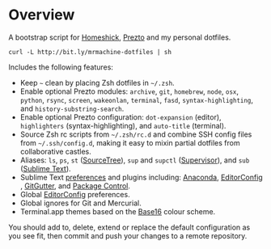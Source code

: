Overview
========

A bootstrap script for [Homeshick][1], [Prezto][2] and my personal dotfiles.

	curl -L http://bit.ly/mrmachine-dotfiles | sh

Includes the following features:

* Keep `~` clean by placing Zsh dotfiles in `~/.zsh`.
* Enable optional Prezto modules: `archive`, `git`, `homebrew`, `node`, `osx`,
  `python`, `rsync`, `screen`, `wakeonlan`, `terminal`, `fasd`,
  `syntax-highlighting`, and `history-substring-search`.
* Enable optional Prezto configuration: `dot-expansion` (editor),
  `highlighters` (syntax-highlighting), and `auto-title` (terminal).
* Source Zsh rc scripts from `~/.zsh/rc.d` and combine SSH config files from
  `~/.ssh/config.d`, making it easy to mixin partial dotfiles from
  collaborative castles.
* Aliases: `ls`, `ps`, `st` ([SourceTree][3]), `sup` and `supctl`
  ([Supervisor][4]), and `sub` ([Sublime Text][5]).
* Sublime Text [preferences][6] and plugins including: [Anaconda][7],
  [EditorConfig][8] , [GitGutter][9], and [Package Control][10].
* Global [EditorConfig][11] preferences.
* Global ignores for Git and Mercurial.
* Terminal.app themes based on the [Base16][12] colour scheme.

You should add to, delete, extend or replace the default configuration as you
see fit, then commit and push your changes to a remote repository.

[1]: https://github.com/andsens/homeshick/
[2]: https://github.com/sorin-ionescu/prezto/
[3]: http://www.sourcetreeapp.com/
[4]: http://supervisord.org/
[5]: http://www.sublimetext.com/
[6]: https://github.com/mrmachine/dotfiles/tree/master/home/Library/Application%20Support/Sublime%20Text%203/Packages/User
[7]: https://github.com/DamnWidget/anaconda
[8]: https://github.com/sindresorhus/editorconfig-sublime
[9]: https://github.com/jisaacks/GitGutter
[10]: https://github.com/wbond/sublime_package_control
[11]: http://editorconfig.org
[12]: https://github.com/chriskempson/base16
